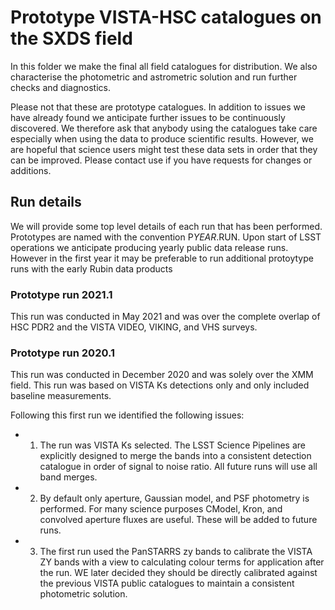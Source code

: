 # Prototype VISTA-HSC catalogues on the SXDS field

In this folder we make the final all field catalogues for distribution. We also characterise the photometric and astrometric solution and run further checks and diagnostics.

Please not that these are prototype catalogues. In addition to issues we have already found we anticipate further issues to be continuously discovered. We therefore ask that anybody using the catalogues take care especially when using the data to produce scientific results. However, we are hopeful that science users might test these data sets in order that they can be improved. Please contact use if you have requests for changes or additions.



## Run details

We will provide some top level details of each run that has been performed. Prototypes are named with the convention P$YEAR.$RUN. Upon start of LSST operations we anticipate producing yearly public data release runs. However in the first year it may be preferable to run additional protoytype runs with the early Rubin data products

### Prototype run 2021.1

This run was conducted in May 2021 and was over the complete overlap of HSC PDR2 and the VISTA VIDEO, VIKING, and VHS surveys. 

### Prototype run 2020.1 

This run was conducted in December 2020 and was solely over the XMM field. This run was based on VISTA Ks detections only and only included baseline measurements.

Following this first run we identified the following issues:

- 1. The run was VISTA Ks selected. The LSST Science Pipelines are explicitly designed to merge the bands into a consistent detection catalogue in order of signal to noise ratio. All future runs will use all band merges.

- 2. By default only aperture, Gaussian model, and PSF photometry is performed. For many science purposes CModel, Kron, and convolved aperture fluxes are useful. These will be added to future runs. 

- 3. The first run used the PanSTARRS zy bands to calibrate the VISTA ZY bands with a view to calculating colour terms for application after the run. WE later decided they should be directly calibrated against the previous VISTA public catalogues to maintain a consistent photometric solution.
